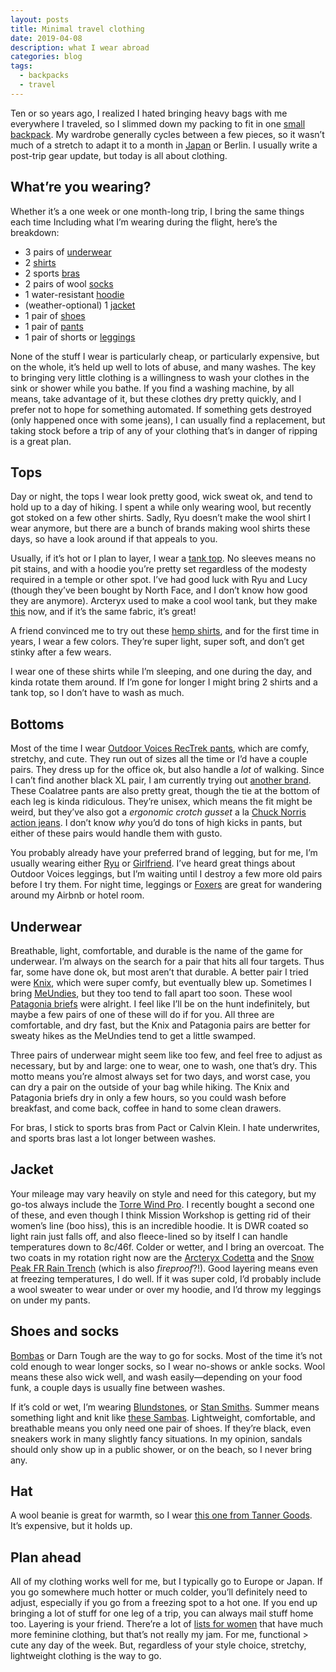 ```yaml
---
layout: posts
title: Minimal travel clothing
date: 2019-04-08
description: what I wear abroad
categories: blog
tags:
  - backpacks
  - travel
---
```


Ten or so years ago, I realized I hated bringing heavy bags with me everywhere I traveled, so I slimmed down my packing to fit in one [small backpack](https://www.brookshelley.com/blog/2018/05/17/review-invisible-one-mini.html). My wardrobe generally cycles between a few pieces, so it wasn’t much of a stretch to adapt it to a month in [Japan](https://www.brookshelley.com/blog/2019/03/13/travel-kit-update.html) or Berlin. I usually write a post-trip gear update, but today is all about clothing.

## What’re you wearing?

Whether it’s a one week or one month-long trip, I bring the same things each time Including what I’m wearing during the flight, here’s the breakdown:
- 3 pairs of [underwear](#underwear)
- 2 [shirts](#shirts)
- 2 sports [bras](#underwear)
- 2 pairs of wool [socks](#shoes)
- 1 water-resistant [hoodie](#jacket)
- (weather-optional) 1 [jacket](#jacket)
- 1 pair of [shoes](#shoes)
- 1 pair of [pants](#pants)
- 1 pair of shorts or [leggings](#pants)

None of the stuff I wear is particularly cheap, or particularly expensive, but on the whole, it’s held up well to lots of abuse, and many washes. The key to bringing very little clothing is a willingness to wash your clothes in the sink or shower while you bathe. If you find a washing machine, by all means, take advantage of it, but these clothes dry pretty quickly, and I prefer not to hope for something automated. If something gets destroyed (only happened once with some jeans), I can usually find a replacement, but taking stock before a trip of any of your clothing that’s in danger of ripping is a great plan.

## Tops <a name="shirts"></a>

Day or night, the tops I wear look pretty good, wick sweat ok, and tend to hold up to a day of hiking. I spent a while only wearing wool, but recently got stoked on a few other shirts. Sadly, Ryu doesn’t make the wool shirt I wear anymore, but there are a bunch of brands making wool shirts these days, so have a look around if that appeals to you.

Usually, if it’s hot or I plan to layer, I wear a [tank top](https://ryu.com/shop/us/women/tops/standard-issue-racerback-tank). No sleeves means no pit stains, and with a hoodie you’re pretty set regardless of the modesty required in a temple or other spot. I’ve had good luck with Ryu and Lucy (though they’ve been bought by North Face, and I don’t know how good they are anymore). Arcteryx used to make a cool wool tank, but they make [this](https://arcteryx.com/us/en/shop/womens/a2b-scoop-neck-shirt-ss) now, and if it’s the same fabric, it’s great!

A friend convinced me to try out these [hemp shirts](https://jungmaven.com/collections/hemp-core-tees-tshirt-womens/products/hemp-shirt-ojai-tee-short-sleeve-womens?variant=22065464279088), and for the first time in years, I wear a few colors. They’re super light, super soft, and don’t get stinky after a few wears.

I wear one of these shirts while I’m sleeping, and one during the day, and kinda rotate them around. If I’m gone for longer I might bring 2 shirts and a tank top, so I don’t have to wash as much.

## Bottoms <a name="pants"></a>

Most of the time I wear [Outdoor Voices RecTrek pants](https://www.outdoorvoices.com/products/rectrek-pant?variant=34894684485), which are comfy, stretchy, and cute. They run out of sizes all the time or I’d have a couple pairs. They dress up for the office ok, but also handle a _lot_ of walking. Since I can’t find another black XL pair, I am currently trying out [another brand](https://coalatree.com/collections/apparel/products/slim-fit-trailhead-pants-black). These Coalatree pants are also pretty great, though the tie at the bottom of each leg is kinda ridiculous. They’re unisex, which means the fit might be weird, but they’ve also got a _ergonomic crotch gusset_ a la [Chuck Norris action jeans](https://www.artofmanliness.com/articles/chuck-norris-action-jeans/). I don’t know _why_ you’d do tons of high kicks in pants, but either of these pairs would handle them with gusto.

You probably already have your preferred brand of legging, but for me, I’m usually wearing either [Ryu](https://ryu.com/shop/us/women/bottoms/cardio-tights) or [Girlfriend](https://www.girlfriend.com/collections/leggings/products/black-compressive-high-rise-legging). I’ve heard great things about Outdoor Voices leggings, but I’m waiting until I destroy a few more old pairs before I try them. For night time, leggings or [Foxers](https://www.foxers.com/black-tomboy-boxer-brief/) are great for wandering around my Airbnb or hotel room.

## Underwear <a name="underwear"></a>

Breathable, light, comfortable, and durable is the name of the game for underwear. I’m always on the search for a pair that hits all four targets. Thus far, some have done ok, but most aren’t that durable. A better pair I tried were [Knix](https://knix.com/collections/underwear/products/athletic-bikini), which were super comfy, but eventually blew up. Sometimes I bring [MeUndies](https://www.meundies.com/products/womens-bikini), but they too tend to fall apart too soon. These wool [Patagonia briefs](https://www.patagonia.com/product/womens-active-briefs-underwear/32396.html?dwvar_32396_color=BLK&cgid=socks-underwear#tile-7=&start=1&sz=24) were alright. I feel like I’ll be on the hunt indefinitely, but maybe a few pairs of one of these will do if for you. All three are comfortable, and dry fast, but the Knix and Patagonia pairs are better for sweaty hikes as the MeUndies tend to get a little swamped.

Three pairs of underwear might seem like too few, and feel free to adjust as necessary, but by and large: one to wear, one to wash, one that’s dry. This motto means you’re almost always set for two days, and worst case, you can dry a pair on the outside of your bag while hiking. The Knix and Patagonia briefs dry in only a few hours, so you could wash before breakfast, and come back, coffee in hand to some clean drawers.

For bras, I stick to sports bras from Pact or Calvin Klein. I hate underwrites, and sports bras last a lot longer between washes.

## Jacket <a name="jacket"></a>

Your mileage may vary heavily on style and need for this category, but my go-tos always include the [Torre Wind Pro](https://missionworkshop.com/products/the-torre-womens-high-performance-windpro-hoodie-jacket). I recently bought a second one of these, and even though I think Mission Workshop is getting rid of their women’s line (boo hiss), this is an incredible hoodie. It is DWR coated so light rain just falls off, and also fleece-lined so by itself I can handle temperatures down to 8c/46f. Colder or wetter, and I bring an overcoat. The two coats in my rotation right now are the [Arcteryx Codetta](https://www.arcteryx.com/us/en/shop/womens/codetta-coat) and the [Snow Peak FR Rain Trench](https://snowpeak.com/products/jk-18au004-fr-rain-trench?variant=13074792972386) (which is also _fireproof_?!). Good layering means even at freezing temperatures, I do well. If it was super cold, I’d probably include a wool sweater to wear under or over my hoodie, and I’d throw my leggings on under my pants.

## Shoes and socks <a name="shoes"></a>

[Bombas](https://bombas.com/products/women-s-solid-invisibles-tan-small?variant=black) or Darn Tough are the way to go for socks. Most of the time it’s not cold enough to wear longer socks, so I wear no-shows or ankle socks. Wool means these also wick well, and wash easily—depending on your food funk, a couple days is usually fine between washes.

If it’s cold or wet, I’m wearing [Blundstones](https://www.blundstone.com/shop/black-premium-leather-chelsea-boots-womens-style-558), or [Stan Smiths](https://www.adidas.com/us/stan-smith-shoes/M20327.html). Summer means something light and knit like [these Sambas](https://www.adidas.com/us/samba-sock-primeknit-shoes/CQ2218.html). Lightweight, comfortable, and breathable means you only need one pair of shoes. If they’re black, even sneakers work in many slightly fancy situations. In my opinion, sandals should only show up in a public shower, or on the beach, so I never bring any.

## Hat

A wool beanie is great for warmth, so I wear [this one from Tanner Goods](https://www.tannergoods.com/products/merino-watch-cap). It’s expensive, but it holds up.

## Plan ahead

All of my clothing works well for me, but I typically go to Europe or Japan. If you go somewhere much hotter or much colder, you’ll definitely need to adjust, especially if you go from a freezing spot to a hot one. If you end up bringing a lot of stuff for one leg of a trip, you can always mail stuff home too. Layering is your friend. There’re a lot of [lists for women](https://www.carryology.com/travel/how-what-to-put-in-your-minimalist-travel-capsule-wardrobe/) that have much more feminine clothing, but that’s not really my jam. For me, functional > cute any day of the week. But, regardless of your style choice, stretchy, lightweight clothing is the way to go.
